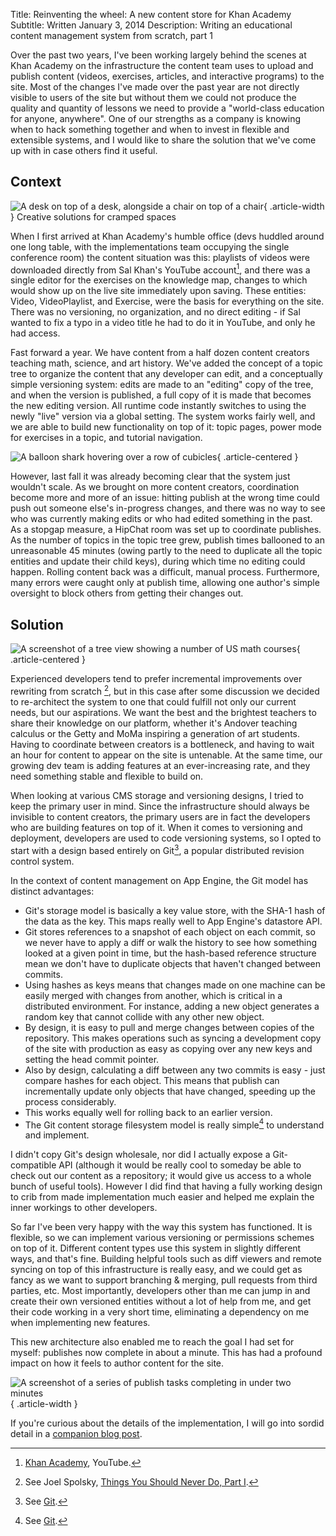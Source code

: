 Title: Reinventing the wheel: A new content store for Khan Academy
Subtitle: Written January 3, 2014
Description: Writing an educational content management system from scratch, part 1

Over the past two years, I've been working largely behind the scenes at Khan
Academy on the infrastructure the content team uses to upload and publish
content (videos, exercises, articles, and interactive programs) to the site.
Most of the changes I've made over the past year are not directly visible to
users of the site but without them we could not produce the quality and quantity
of lessons we need to provide a "world-class education for anyone, anywhere".
One of our strengths as a company is knowing when to hack something together and
when to invest in flexible and extensible systems, and I would like to share the
solution that we've come up with in case others find it useful.

## Context

![A desk on top of a desk, alongside a chair on top of a chair](../images/14-01-03/cramped-spaces.jpg){ .article-width }
Creative solutions for cramped spaces

When I first arrived at Khan Academy's humble office (devs huddled around one
long table, with the implementations team occupying the single conference room)
the content situation was this: playlists of videos were downloaded directly
from Sal Khan's YouTube account[^1], and there was a single editor for the exercises
on the knowledge map, changes to which would show up on the live site
immediately upon saving. These entities: Video, VideoPlaylist, and Exercise,
were the basis for everything on the site. There was no versioning, no
organization, and no direct editing - if Sal wanted to fix a typo in a video
title he had to do it in YouTube, and only he had access.

[^1]: [Khan Academy](https://www.youtube.com/user/khanacademy/videos), YouTube.

Fast forward a year. We have content from a half dozen content creators teaching
math, science, and art history. We've added the concept of a topic tree to
organize the content that any developer can edit, and a conceptually simple
versioning system: edits are made to an "editing" copy of the tree, and when the
version is published, a full copy of it is made that becomes the new editing
version. All runtime code instantly switches to using the newly "live" version
via a global setting. The system works fairly well, and we are able to build new
functionality on top of it: topic pages, power mode for exercises in a topic,
and tutorial navigation.

![A balloon shark hovering over a row of cubicles](../images/14-01-03/shark.jpg){ .article-centered }

However, last fall it was already becoming clear that the system just wouldn't
scale. As we brought on more content creators, coordination become more and more
of an issue: hitting publish at the wrong time could push out someone else's
in-progress changes, and there was no way to see who was currently making edits
or who had edited something in the past. As a stopgap measure, a HipChat room
was set up to coordinate publishes. As the number of topics in the topic tree
grew, publish times ballooned to an unreasonable 45 minutes (owing partly to the
need to duplicate all the topic entities and update their child keys), during
which time no editing could happen. Rolling content back was a difficult, manual
process. Furthermore, many errors were caught only at publish time, allowing one
author's simple oversight to block others from getting their changes out.

## Solution

![A screenshot of a tree view showing a number of US math courses](../images/14-01-03/topic_tree.png){ .article-centered }

Experienced developers tend to prefer incremental improvements over rewriting
from scratch [^2], but in this case after some discussion we decided to
re-architect the system to one that could fulfill not only our current needs,
but our aspirations. We want the best and the brightest teachers to share their
knowledge on our platform, whether it's Andover teaching calculus or the Getty
and MoMa inspiring a generation of art students. Having to coordinate between
creators is a bottleneck, and having to wait an hour for content to appear on
the site is untenable. At the same time, our growing dev team is adding features
at an ever-increasing rate, and they need something stable and flexible to build
on.

[^2]: See Joel Spolsky, [Things You Should Never Do, Part I](http://www.joelonsoftware.com/articles/fog0000000069.html).

When looking at various CMS storage and versioning designs, I tried to keep the
primary user in mind. Since the infrastructure should always be invisible to
content creators, the primary users are in fact the developers who are building
features on top of it. When it comes to versioning and deployment, developers
are used to code versioning systems, so I opted to start with a design based
entirely on Git[^3], a popular distributed revision control system.

[^3]: See [Git](https://git-scm.com/).

In the context of content management on App Engine, the Git model has distinct
advantages:

* Git's storage model is basically a key value store, with the SHA-1 hash of
  the data as the key. This maps really well to App Engine's datastore API.
* Git stores references to a snapshot of each object on each commit, so we never
  have to apply a diff or walk the history to see how something looked at a
  given point in time, but the hash-based reference structure mean we don't have
  to duplicate objects that haven't changed between commits.
* Using hashes as keys means that changes made on one machine can be easily
  merged with changes from another, which is critical in a distributed
  environment. For instance, adding a new object generates a random key that
  cannot collide with any other new object.
* By design, it is easy to pull and merge changes between copies of the
  repository. This makes operations such as syncing a development copy of the
  site with production as easy as copying over any new keys and setting the head
  commit pointer.
* Also by design, calculating a diff between any two commits is easy - just
  compare hashes for each object. This means that publish can incrementally
  update only objects that have changed, speeding up the process considerably.
* This works equally well for rolling back to an earlier version.
* The Git content storage filesystem model is really simple[^3] to understand and
  implement.

[^3]: See [Git Internals - Git Objects](https://git-scm.com/book/en/v2/Git-Internals-Git-Objects).
                  
I didn't copy Git's design wholesale, nor did I actually expose a Git-compatible
API (although it would be really cool to someday be able to check out our
content as a repository; it would give us access to a whole bunch of useful
tools). However I did find that having a fully working design to crib from made
implementation much easier and helped me explain the inner workings to other
developers.

So far I've been very happy with the way this system has functioned. It is
flexible, so we can implement various versioning or permissions schemes on top
of it. Different content types use this system in slightly different ways, and
that's fine. Building helpful tools such as diff viewers and remote syncing on
top of this infrastructure is really easy, and we could get as fancy as we want
to support branching & merging, pull requests from third parties, etc. Most
importantly, developers other than me can jump in and create their own versioned
entities without a lot of help from me, and get their code working in a very
short time, eliminating a dependency on me when implementing new features.

This new architecture also enabled me to reach the goal I had set for myself:
publishes now complete in about a minute. This has had a profound impact on how
it feels to author content for the site.

![A screenshot of a series of publish tasks completing in under two minutes](../images/14-01-03/publishes.png){ .article-width }

If you're curious about the details of the implementation, I will go into sordid
detail in a [companion blog post](./14-01-03-content-implementation.html).